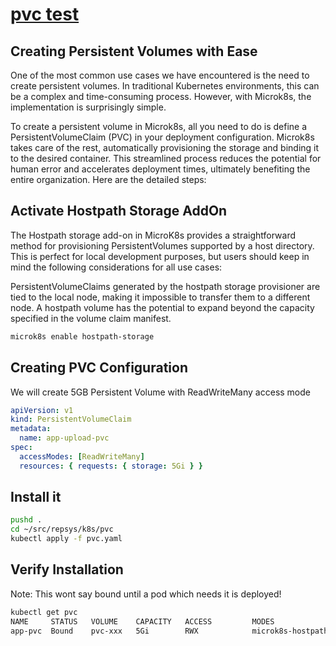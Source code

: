 # **[pvc test](https://8grams.medium.com/microk8s-creating-persistent-volume-in-a-single-node-kubernetes-cluster-68fca1c42d40)**

## Creating Persistent Volumes with Ease

One of the most common use cases we have encountered is the need to create persistent volumes. In traditional Kubernetes environments, this can be a complex and time-consuming process. However, with Microk8s, the implementation is surprisingly simple.

To create a persistent volume in Microk8s, all you need to do is define a PersistentVolumeClaim (PVC) in your deployment configuration. Microk8s takes care of the rest, automatically provisioning the storage and binding it to the desired container. This streamlined process reduces the potential for human error and accelerates deployment times, ultimately benefiting the entire organization. Here are the detailed steps:

## Activate Hostpath Storage AddOn

The Hostpath storage add-on in MicroK8s provides a straightforward method for provisioning PersistentVolumes supported by a host directory. This is perfect for local development purposes, but users should keep in mind the following considerations for all use cases:

PersistentVolumeClaims generated by the hostpath storage provisioner are tied to the local node, making it impossible to transfer them to a different node.
A hostpath volume has the potential to expand beyond the capacity specified in the volume claim manifest.

```bash
microk8s enable hostpath-storage
```

## Creating PVC Configuration

We will create 5GB Persistent Volume with ReadWriteMany access mode

```yaml
apiVersion: v1
kind: PersistentVolumeClaim
metadata:
  name: app-upload-pvc
spec:
  accessModes: [ReadWriteMany]
  resources: { requests: { storage: 5Gi } }
```

## Install it

```bash
pushd .
cd ~/src/repsys/k8s/pvc
kubectl apply -f pvc.yaml

```

## Verify Installation

Note: This wont say bound until a pod which needs it is deployed!

```bash
kubectl get pvc
NAME     STATUS   VOLUME    CAPACITY   ACCESS         MODES
app-pvc  Bound    pvc-xxx   5Gi        RWX            microk8s-hostpath
```
